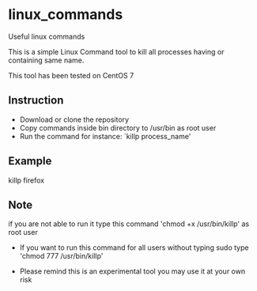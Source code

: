 # linux_commands
Useful linux commands 

This is a simple Linux Command tool to kill all processes having or containing same name.

This tool has been tested on CentOS 7

## Instruction
* Download or clone the repository
* Copy commands inside bin directory to /usr/bin as root user
* Run the command 
for instance: `killp process_name' 

## Example
killp firefox

## Note
if you are not able to run it type this command 'chmod +x /usr/bin/killp' as root user

* If you want to run this command for all users without typing sudo type 'chmod 777 /usr/bin/killp'

* Please remind this is an experimental tool you may use it at your own risk
